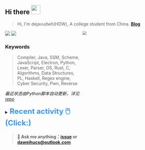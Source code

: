 ## Hi there <img src="https://raw.githubusercontent.com/MartinHeinz/MartinHeinz/master/wave.gif" width="30px">

> Hi, I'm dejavudwh(HDW), A college student from China. **[Blog](https://www.cnblogs.com/secoding)** 

![](https://komarev.com/ghpvc/?username=dejavudwh)
<img src="https://img.shields.io/badge/BLOG-dejavudwh-blue"><a href="https://www.cnblogs.com/secoding/"></a></img>
<img align="right" width="50%" src="https://github-readme-stats.vercel.app/api?username=dejavudwh&show_icons=true&theme=onedark&count_private=true" style="zoom: 80%;" /> 

### Keywords 

> Compiler, Java, SSM, Scheme, JavaScript, Electron, Python, Lexer, Parser, OS, Rust, C, Algorithms, Data Structures, PL, Haskell, Regex engine, Cyber Security, Pwn, Reverse

*最近状态由Python脚本自动更新，详见<a href="https://github.com/dejavudwh/dejavudwh"> repo</a>*

<details>

  <summary><font size="5.5" color="#3399FF"><b>Recent activity 🖱️(Click:)</b></font></summary>

  - <details open>

    <summary><font size="3.5" color="#3399FF"><b>Recent Post 🖱️</b></font></summary>
    <br>
    <table>
    <tr>
    <td>
    <!-- ZHIHUPOSTS:START --> 

    <!-- ZHIHUPOSTS:END -->
    </td>
    <td>
    <!-- GITHUB:START -->

    - [dejavudwh starred avem-labs/Avem](https://github.com/avem-labs/Avem) - 2022-11-11T03:06:14Z
    - [dejavudwh starred uNetworking/uWebSockets](https://github.com/uNetworking/uWebSockets) - 2022-11-07T08:48:40Z
    - [dejavudwh opened an issue in brektrou/rtl8821CU](https://github.com/brektrou/rtl8821CU/issues/196) - 2022-11-02T14:56:14Z
    - [dejavudwh commented on issue lwfinger/rtl8188eu#357](https://github.com/lwfinger/rtl8188eu/issues/357) - 2022-11-02T14:44:35Z
    - [dejavudwh commented on issue hashicorp/vagrant#12691](https://github.com/hashicorp/vagrant/issues/12691) - 2022-10-29T02:59:20Z
    <!-- GITHUB:END -->
    </td>
    </tr>
    </table>
  </details>

</details>

> #### 💬 Ask me anything：[issue](https://github.com/dejavudwh/dejavudwh/issues) or [daweihucs@outlook.com](mailto:daweihucs@outlook.com)